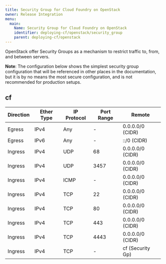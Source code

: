 ```yaml
---
title: Security Group for Cloud Foundry on OpenStack
owner: Release Integration
menu:
  main:
    Name: Security Group for Cloud Foundry on OpenStack
    identifier: deploying-cf/openstack/security_group
    parent: deploying-cf/openstack
---
```




OpenStack offer Security Groups as a mechanism to restrict traffic to,
from, and between servers.

<p class="note"><strong>Note</strong>:
The configuration below shows the simplest security group configuration that
will be referenced in other places in the documentation, but it is by no means
the most secure configuration, and is not recommended for production setups.
</p>

## cf

| Direction | Ether Type | IP Protocol | Port Range | Remote           |
|-----------|------------|-------------|------------|------------------|
| Egress    | IPv4       | Any         | -          | 0.0.0.0/0 (CIDR) |
| Egress    | IPv6       | Any         | -          | ::/0 (CIDR)      |
| Ingress   | IPv4       | UDP         | 68         | 0.0.0.0/0 (CIDR) |
| Ingress   | IPv4       | UDP         | 3457       | 0.0.0.0/0 (CIDR) |
| Ingress   | IPv4       | ICMP        | -          | 0.0.0.0/0 (CIDR) |
| Ingress   | IPv4       | TCP         | 22         | 0.0.0.0/0 (CIDR) |
| Ingress   | IPv4       | TCP         | 80         | 0.0.0.0/0 (CIDR) |
| Ingress   | IPv4       | TCP         | 443        | 0.0.0.0/0 (CIDR) |
| Ingress   | IPv4       | TCP         | 4443       | 0.0.0.0/0 (CIDR) |
| Ingress   | IPv4       | TCP         | -          | cf (Security Gp) |

